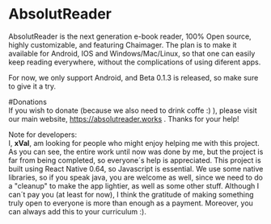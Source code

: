 # AbsolutReader
AbsolutReader is the next generation e-book reader, 100% Open source, highly customizable, and featuring Chaimager. 
The plan is to make it available for Android, IOS and Windows/Mac/Linux, so that one can easily keep reading everywhere,
without the complications of using diferent apps.

For now, we only support Android, and Beta 0.1.3 is released, so make sure to give it a try.

#Donations  
If you wish to donate (because we also need to drink coffe :) ), please visit our main website, https://absolutreader.works . Thanks for your help!

Note for developers:  
I, **xVal**, am looking for people who might enjoy helping me with this project.
As you can see, the entire work until now was done by me, but the project is far from being completed, so 
everyone´s help is appreciated. This project is built using React Native 0.64, so Javascript is
essential. We use some native libraries, so if you speak java, you are welcome as well, since we need
to do a "cleanup" to make the app lightier, as well as some other stuff.
Although I can´t pay you (at least for now), I think the gratitude of making
something truly open to everyone is more than enough as a payment. Moreover, you can always add this to your curriculum :).
